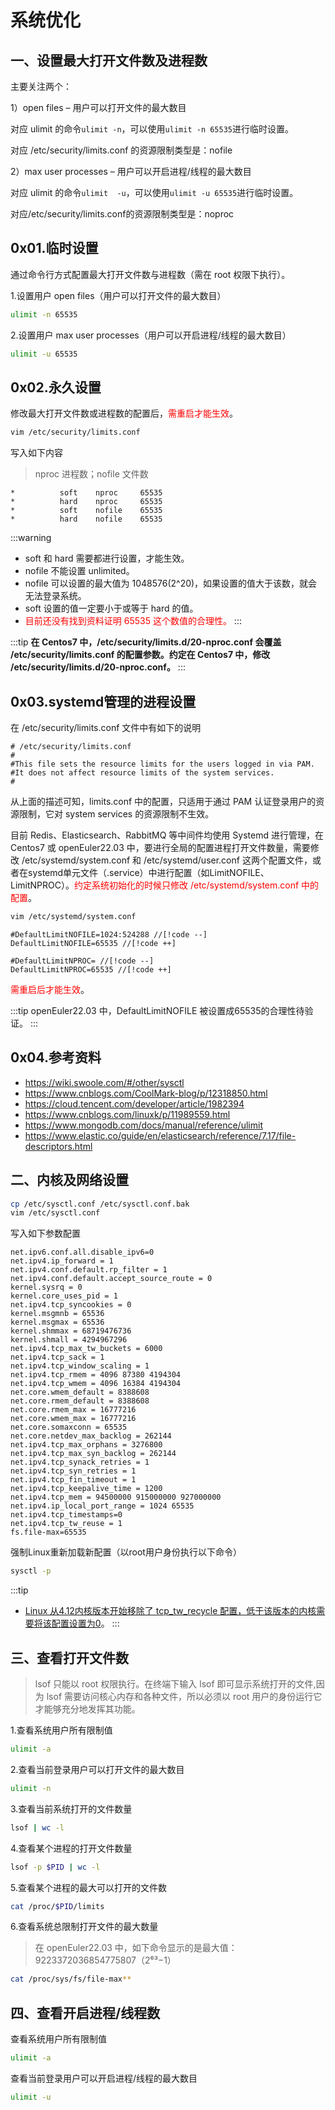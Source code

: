 # 系统优化

## 一、设置最大打开文件数及进程数

主要关注两个：

1）open files – 用户可以打开文件的最大数目

对应 ulimit 的命令`ulimit -n`，可以使用`ulimit -n 65535`进行临时设置。

对应 /etc/security/limits.conf 的资源限制类型是：nofile

2）max user processes – 用户可以开启进程/线程的最大数目

对应 ulimit 的命令`ulimit  -u`，可以使用`ulimit -u 65535`进行临时设置。

对应/etc/security/limits.conf的资源限制类型是：noproc

## 0x01.临时设置

通过命令行方式配置最大打开文件数与进程数（需在 root 权限下执行）。

1.设置用户 open files（用户可以打开文件的最大数目）

```bash
ulimit -n 65535
```

2.设置用户 max user processes（用户可以开启进程/线程的最大数目）

```bash
ulimit -u 65535
```

## 0x02.永久设置

修改最大打开文件数或进程数的配置后，<font color="red">需重启才能生效</font>。

```bash
vim /etc/security/limits.conf
```

写入如下内容
> nproc 进程数；nofile 文件数
```vim
*          soft    nproc     65535
*          hard    nproc     65535
*          soft    nofile    65535
*          hard    nofile    65535
```

:::warning
- soft 和 hard 需要都进行设置，才能生效。
- nofile 不能设置 unlimited。
- nofile 可以设置的最大值为 1048576(2^20)，如果设置的值大于该数，就会无法登录系统。
- soft 设置的值一定要小于或等于 hard 的值。
- <font color="red">目前还没有找到资料证明 65535 这个数值的合理性。</font>
  :::

:::tip
<b>在 Centos7 中，/etc/security/limits.d/20-nproc.conf 会覆盖 /etc/security/limits.conf 的配置参数。约定在 Centos7 中，修改 /etc/security/limits.d/20-nproc.conf。</b>
:::

## 0x03.systemd管理的进程设置

在 /etc/security/limits.conf 文件中有如下的说明

```vim
# /etc/security/limits.conf
#
#This file sets the resource limits for the users logged in via PAM.
#It does not affect resource limits of the system services.
#
```

从上面的描述可知，limits.conf 中的配置，只适用于通过 PAM 认证登录用户的资源限制，它对 system services 的资源限制不生效。

目前 Redis、Elasticsearch、RabbitMQ 等中间件均使用 Systemd 进行管理，在 Centos7 或 openEuler22.03 中，要进行全局的配置进程打开文件数量，需要修改 /etc/systemd/system.conf 和 /etc/systemd/user.conf 这两个配置文件，或者在systemd单元文件（.service）中进行配置（如LimitNOFILE、LimitNPROC）。<font color="red">约定系统初始化的时候只修改 /etc/systemd/system.conf 中的配置</font>。

```bash
vim /etc/systemd/system.conf
```

```vim
#DefaultLimitNOFILE=1024:524288 //[!code --]
DefaultLimitNOFILE=65535 //[!code ++]

#DefaultLimitNPROC= //[!code --]
DefaultLimitNPROC=65535 //[!code ++]
```

<font color="red">需重启后才能生效</font>。

:::tip
openEuler22.03 中，DefaultLimitNOFILE 被设置成65535的合理性待验证。
:::

## 0x04.参考资料

- https://wiki.swoole.com/#/other/sysctl
- https://www.cnblogs.com/CoolMark-blog/p/12318850.html
- https://cloud.tencent.com/developer/article/1982394
- https://www.cnblogs.com/linuxk/p/11989559.html
- https://www.mongodb.com/docs/manual/reference/ulimit
- https://www.elastic.co/guide/en/elasticsearch/reference/7.17/file-descriptors.html

## 二、内核及网络设置

```bash
cp /etc/sysctl.conf /etc/sysctl.conf.bak
vim /etc/sysctl.conf
```

写入如下参数配置
```vim
net.ipv6.conf.all.disable_ipv6=0
net.ipv4.ip_forward = 1
net.ipv4.conf.default.rp_filter = 1
net.ipv4.conf.default.accept_source_route = 0
kernel.sysrq = 0
kernel.core_uses_pid = 1
net.ipv4.tcp_syncookies = 0
kernel.msgmnb = 65536
kernel.msgmax = 65536
kernel.shmmax = 68719476736
kernel.shmall = 4294967296
net.ipv4.tcp_max_tw_buckets = 6000
net.ipv4.tcp_sack = 1
net.ipv4.tcp_window_scaling = 1
net.ipv4.tcp_rmem = 4096 87380 4194304
net.ipv4.tcp_wmem = 4096 16384 4194304
net.core.wmem_default = 8388608
net.core.rmem_default = 8388608
net.core.rmem_max = 16777216
net.core.wmem_max = 16777216
net.core.somaxconn = 65535
net.core.netdev_max_backlog = 262144
net.ipv4.tcp_max_orphans = 3276800
net.ipv4.tcp_max_syn_backlog = 262144
net.ipv4.tcp_synack_retries = 1
net.ipv4.tcp_syn_retries = 1
net.ipv4.tcp_fin_timeout = 1
net.ipv4.tcp_keepalive_time = 1200
net.ipv4.tcp_mem = 94500000 915000000 927000000
net.ipv4.ip_local_port_range = 1024 65535
net.ipv4.tcp_timestamps=0
net.ipv4.tcp_tw_reuse = 1
fs.file-max=65535
```

强制Linux重新加载新配置（以root用户身份执行以下命令）

```bash
sysctl -p
```

:::tip
- [Linux 从4.12内核版本开始移除了 tcp_tw_recycle 配置，低于该版本的内核需要将该配置设置为0](https://mp.weixin.qq.com/s/uwykopNnkcRL5JXTVufyBw)。
  :::

## 三、查看打开文件数

> lsof 只能以 root 权限执行。在终端下输入 lsof 即可显示系统打开的文件,因为 lsof 需要访问核心内存和各种文件，所以必须以 root 用户的身份运行它才能够充分地发挥其功能。

1.查看系统用户所有限制值
```bash
ulimit -a
```

2.查看当前登录用户可以打开文件的最大数目
```bash
ulimit -n
```

3.查看当前系统打开的文件数量
```bash
lsof | wc -l
```

4.查看某个进程的打开文件数量
```bash
lsof -p $PID | wc -l
```

5.查看某个进程的最大可以打开的文件数
```bash
cat /proc/$PID/limits
``` 

6.查看系统总限制打开文件的最大数量
> 在 openEuler22.03 中，如下命令显示的是最大值：9223372036854775807（2⁶³−1）
```bash
cat /proc/sys/fs/file-max**
```

## 四、查看开启进程/线程数

查看系统用户所有限制值
```bash
ulimit -a
```

查看当前登录用户可以开启进程/线程的最大数目
```bash
ulimit -u
```
